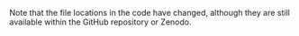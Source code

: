 Note that the file locations in the code have changed, although they are still available within the GitHub repository or Zenodo.
